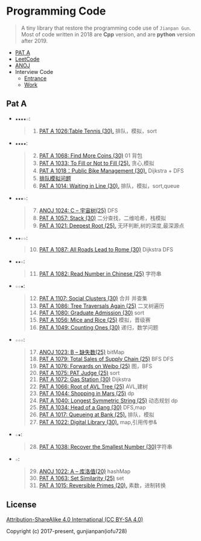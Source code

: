 # Programming Code

> A tiny library that restore the programming code use of `Jianpan Gun`.  
> Most of code written in 2018 are **Cpp** version, and are **python** version after 2019.

- [PAT A][10001]
- [LeetCode][10002]
- [ANOJ][10003]
- Interview Code
  - [Entrance][10004]
  - [Work][10005]

## Pat A

- `★★★★☆`:

  > 1. [PAT A 1026:Table Tennis (30).][9] 排队，模拟，sort

- `★★★★`:

  > 2. [PAT A 1068: Find More Coins (30)][20] 01 背包
  > 3. [PAT A 1033: To Fill or Not to Fill (25).][10] 贪心,模拟
  > 4. [PAT A 1018：Public Bike Management (30).][2] Dijkstra + DFS
  > 5. [排队模拟问题][3]
  > 6. [PAT A 1014: Waiting in Line (30).][5] 排队，模拟，sort,queue

- `★★★☆`:

  > 7. [ANOJ 1024: C – 宇宙树(25)][22] DFS
  > 8. [PAT A 1057: Stack (30)][17] 二分查找，二维哈希，栈模拟
  > 9. [PAT A 1021: Deepest Root (25).][8] 无环判断,树的深度,最深源点

- `★★☆☆`:

  > 10. [PAT A 1087: All Roads Lead to Rome (30)][31] Dijkstra DFS

- `★★☆`:

  > 11. [PAT A 1082: Read Number in Chinese (25)][25] 字符串

- `☆☆★`:

  > 12. [PAT A 1107: Social Clusters (30)][32] 合并 并查集
  > 13. [PAT A 1086: Tree Traversals Again (25)][30] 二叉树遍历
  > 14. [PAT A 1080: Graduate Admission (30)][29] sort
  > 15. [PAT A 1056: Mice and Rice (25)][16] 模拟，晋级赛
  > 16. [PAT A 1049: Counting Ones (30)][15] 递归，数学问题

- `☆☆☆`:

  > 17. [ANOJ 1023: B – 缺失数(25)][23] bitMap
  > 18. [PAT A 1079: Total Sales of Supply Chain (25)][28] BFS DFS
  > 19. [PAT A 1076: Forwards on Weibo (25)][27] 图，BFS
  > 20. [PAT A 1075: PAT Judge (25)][26] sort
  > 21. [PAT A 1072: Gas Station (30)][21] Dijkstra
  > 22. [PAT A 1066: Root of AVL Tree (25)][19] AVL,建树
  > 23. [PAT A 1044: Shopping in Mars (25)][14] dp
  > 24. [PAT A 1040: Longest Symmetric String (25)][13] 动态规划 dp
  > 25. [PAT A 1034: Head of a Gang (30)][11] DFS,map
  > 26. [PAT A 1017: Queueing at Bank (25).][4] 排队，模拟
  > 27. [PAT A 1022: Digital Library (30).][7] map,引用传参&

- `☆★`:

  > 28. [PAT A 1038: Recover the Smallest Number (30)][12]字符串

- `☆`:
  > 29. [ANOJ 1022: A – 库洛值(20)][24] hashMap
  > 30. [PAT A 1063: Set Similarity (25)][18] set
  > 31. [PAT A 1015: Reversible Primes (20).][6] 素数，进制转换

## License

[Attribution-ShareAlike 4.0 International (CC BY-SA 4.0)](https://creativecommons.org/licenses/by-sa/4.0/deed.en)

Copyright (c) 2017-present, gunjianpan(iofu728)

[1]: http://wyydsb.xin/pat/ "乌云压顶是吧"
[2]: http://wyydsb.xin/pat/1018.html "PAT A 1018: Public Bike Management (30)★★★★"
[3]: http://wyydsb.xin/pat/sort.html "排队模拟问题分析"
[4]: http://wyydsb.xin/pat/1017.html "PAT A 1017: Queueing at Bank (25)☆☆☆"
[5]: http://wyydsb.xin/pat/1014.html "PAT A 1014: Waiting in Line (30)★★★★"
[6]: http://wyydsb.xin/pat/1015.html "PAT A 1015:  Reversible Primes (20)☆"
[7]: http://wyydsb.xin/pat/1022.html "PAT A 1022: Digital Library (30)☆☆☆"
[8]: http://wyydsb.xin/pat/1021.html "PAT A 1021: Deepest Root (25)★★★☆"
[9]: http://wyydsb.xin/pat/1026.html "PAT A 1026: Table Tennis (30)★★★★☆"
[10]: http://wyydsb.xin/pat/1033.html "PAT A 1033: To Fill or Not to Fill (25)★★★★"
[11]: http://wyydsb.xin/pat/1034.html "PAT A 1034: Head of a Gang (30) ☆☆☆"
[12]: http://wyydsb.xin/pat/1038.html "PAT A 1038: Recover the Smallest Number (30)☆☆★"
[13]: http://wyydsb.xin/pat/1040.html "PAT A 1040: Longest Symmetric String (25)☆☆☆"
[14]: http://wyydsb.xin/pat/1044.html "PAT A 1044: Shopping in Mars (25)☆☆☆"
[15]: http://wyydsb.xin/pat/1049.html "PAT A 1049: Counting Ones (30)☆☆★"
[16]: http://wyydsb.xin/pat/1056.html "PAT A 1056: Mice and Rice (25)☆☆★"
[17]: http://wyydsb.xin/pat/1057.html "PAT A 1057: Stack (30)★★★☆"
[18]: http://wyydsb.xin/pat/1063.html "PAT A 1063: Set Similarity (25)☆"
[19]: http://wyydsb.xin/pat/1066.html "PAT A 1066: Root of AVL Tree (25)☆☆☆"
[20]: http://wyydsb.xin/pat/1068.html "PAT A 1068: Find More Coins (30)★★★★"
[21]: http://wyydsb.xin/pat/1072.html "PAT A 1072: Gas Station (30)☆☆☆"
[22]: http://wyydsb.xin/pat/anoj2018II.html#_1024-c-–-宇宙树-★★★☆ "ANOJ 2018 模拟2 C 宇宙树"
[23]: http://wyydsb.xin/pat/anoj2018II.html#_1023-b-–-缺失数-☆☆☆ "ANOJ 2018 模拟2 B 缺失数"
[24]: http://wyydsb.xin/pat/anoj2018II.html#_1022-a-–-库洛值-☆ "ANOJ 2018 模拟2 A 库洛值"
[25]: http://wyydsb.xin/pat/1082.html "PAT A 1082: Read Number in Chinese (25)★★☆"
[26]: http://wyydsb.xin/pat/1075.html "PAT A 1075: PAT Judge (25)☆☆☆"
[27]: http://wyydsb.xin/pat/1076.html "PAT A 1076: Forwards on Weibo 30 ☆☆☆"
[28]: http://wyydsb.xin/pat/1079.html "PAT A 1079: Total Sales of Supply Chain 25 ☆☆☆"
[29]: http://wyydsb.xin/pat/1080.html "PAT A 1080: Graduate Admission 30 ☆☆★"
[30]: http://wyydsb.xin/pat/1086.html "PAT A 1086: Tree Traversals Again 25 ☆☆★"
[31]: http://wyydsb.xin/pat/1086.html "PAT A 1087: All Roads Lead to Rome 30 ★★☆☆"
[32]: http://wyydsb.xin/pat/1107.html "PAT A 1107: Social Clusters 30 ☆☆★"
[10001]: https://github.com/iofu728/ProgrammingCode/tree/master/PAT_A
[10002]: https://github.com/iofu728/ProgrammingCode/tree/master/leetcode
[10003]: https://github.com/iofu728/ProgrammingCode/tree/master/ANOJ
[10004]: https://github.com/iofu728/ProgrammingCode/tree/master/entrance
[10005]: https://github.com/iofu728/ProgrammingCode/tree/master/work
